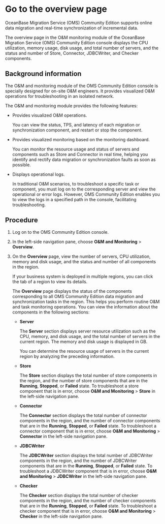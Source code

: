 # Go to the overview page

OceanBase Migration Service (OMS) Community Edition supports online data migration and real-time synchronization of incremental data. 

The overview page in the O\&M monitoring module of the OceanBase Migration Service (OMS) Community Edition console displays the CPU utilization, memory usage, disk usage, and total number of servers, and the status and number of Store, Connector, JDBCWriter, and Checker components. 

## Background information

The O\&M and monitoring module of the OMS Community Edition console is specially designed for on-site O\&M engineers. It provides visualized O\&M operations for troubleshooting in an isolated network. 

The O\&M and monitoring module provides the following features:

* Provides visualized O\&M operations. 

  You can view the status, TPS, and latency of each migration or synchronization component, and restart or stop the component.
  

* Provides visualized monitoring based on the monitoring dashboard. 

  You can monitor the resource usage and status of servers and components such as Store and Connector in real time, helping you identify and rectify data migration or synchronization faults as soon as possible.
  

* Displays operational logs. 

  In traditional O\&M scenarios, to troubleshoot a specific task or component, you must log on to the corresponding server and view the operational or error logs. However, OMS Community Edition enables you to view the logs in a specified path in the console, facilitating troubleshooting.

## Procedure 

1. Log on to the OMS Community Edition console.

2. In the left-side navigation pane, choose **O\&M and Monitoring** \> **Overview**.

3. On the **Overview** page, view the number of servers, CPU utilization, memory and disk usage, and the status and number of all components in the region. 

   If your business system is deployed in multiple regions, you can click the tab of a region to view its details. 

   The **Overview** page displays the status of the components corresponding to all OMS Community Edition data migration and synchronization tasks in the region. This helps you perform routine O\&M and task monitoring operations. You can view the information about the components in the following sections:

      * **Server** 

        The **Server** section displays server resource utilization such as the CPU, memory, and disk usage, and the total number of servers in the current region. The memory and disk usage is displayed in GB. 

        You can determine the resource usage of servers in the current region by analyzing the preceding information.
   
   * **Store** 

        The **Store** section displays the total number of store components in the region, and the number of store components that are in the **Running**, **Stopped**, or **Failed** state. To troubleshoot a store component that is in error, choose **O\&M and Monitoring** \> **Store** in the left-side navigation pane. 
   
   * **Connector** 

        The **Connector** section displays the total number of connector components in the region, and the number of connector components that are in the **Running**, **Stopped**, or **Failed** state. To troubleshoot a connector component that is in error, choose **O\&M and Monitoring** \> **Connector** in the left-side navigation pane. 

   * **JDBCWriter** 

        The **JDBCWriter** section displays the total number of JDBCWriter components in the region, and the number of JDBCWriter components that are in the **Running**, **Stopped**, or **Failed** state. To troubleshoot a JDBCWriter component that is in error, choose **O\&M and Monitoring** \> **JDBCWriter** in the left-side navigation pane. 
   
   * **Checker** 

      The **Checker** section displays the total number of checker components in the region, and the number of checker components that are in the **Running**, **Stopped**, or **Failed** state. To troubleshoot a checker component that is in error, choose **O\&M and Monitoring** \> **Checker** in the left-side navigation pane. 